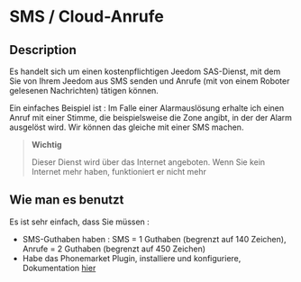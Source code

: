 # SMS / Cloud-Anrufe

## Description

Es handelt sich um einen kostenpflichtigen Jeedom SAS-Dienst, mit dem Sie von Ihrem Jeedom aus SMS senden und Anrufe (mit von einem Roboter gelesenen Nachrichten) tätigen können.

Ein einfaches Beispiel ist : Im Falle einer Alarmauslösung erhalte ich einen Anruf mit einer Stimme, die beispielsweise die Zone angibt, in der der Alarm ausgelöst wird. Wir können das gleiche mit einer SMS machen.

> **Wichtig**
>
> Dieser Dienst wird über das Internet angeboten. Wenn Sie kein Internet mehr haben, funktioniert er nicht mehr

## Wie man es benutzt 

Es ist sehr einfach, dass Sie müssen : 

- SMS-Guthaben haben  : SMS = 1 Guthaben (begrenzt auf 140 Zeichen), Anrufe = 2 Guthaben (begrenzt auf 450 Zeichen)
- Habe das Phonemarket Plugin, installiere und konfiguriere, Dokumentation [hier](https://jeedom.github.io/plugin-phonemarket/de_DE/)